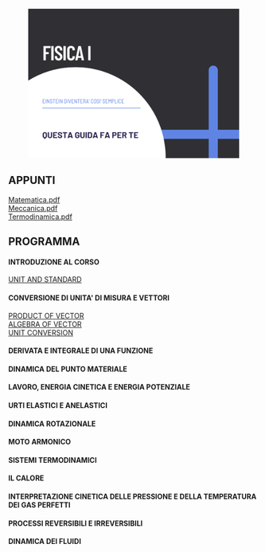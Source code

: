 <p align="center">
<img height="300" weight="700" style="align:center" src="https://github.com/fralabi/images/blob/main/FISICA%20I.png">
</p>


## APPUNTI
[Matematica.pdf](https://github.com/fralabi/Computer_Engineering/blob/main/Primo_Anno/FISICA%20I/appuntiMatematica.pdf) <br>
[Meccanica.pdf](https://github.com/fralabi/Computer_Engineering/blob/main/Primo_Anno/FISICA%20I/appuntiMeccanica.pdf) <br>
[Termodinamica.pdf](https://github.com/fralabi/Computer_Engineering/blob/main/Primo_Anno/FISICA%20I/appuntiTermodinamica.pdf) <br>

## PROGRAMMA

#### INTRODUZIONE AL CORSO
[UNIT AND STANDARD](https://courses.lumenlearning.com/suny-osuniversityphysics/chapter/1-2-units-and-standards/) <br>

#### CONVERSIONE DI UNITA' DI MISURA E VETTORI
[PRODUCT OF VECTOR](https://courses.lumenlearning.com/suny-osuniversityphysics/chapter/2-4-products-of-vectors/) <br>
[ALGEBRA OF VECTOR](https://courses.lumenlearning.com/suny-osuniversityphysics/chapter/2-3-algebra-of-vectors/) <br>
[UNIT CONVERSION](https://courses.lumenlearning.com/suny-osuniversityphysics/chapter/1-3-unit-conversion/) <br>
#### DERIVATA E INTEGRALE DI UNA FUNZIONE
#### DINAMICA DEL PUNTO MATERIALE
#### LAVORO, ENERGIA CINETICA E ENERGIA POTENZIALE
#### URTI ELASTICI E ANELASTICI
#### DINAMICA ROTAZIONALE
#### MOTO ARMONICO
#### SISTEMI TERMODINAMICI
#### IL CALORE 
#### INTERPRETAZIONE CINETICA DELLE PRESSIONE E DELLA TEMPERATURA DEI GAS PERFETTI
#### PROCESSI REVERSIBILI E IRREVERSIBILI
#### DINAMICA DEI FLUIDI
